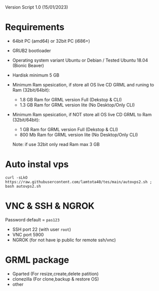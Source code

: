 Version Script 1.0 (15/01/2023)

# Requirements
- 64bit PC (amd64) or 32bit PC (i686+)
- GRUB2 bootloader
- Operating system variant Ubuntu or Debian / Tested Ubuntu 18.04 (Bionic Beaver)
- Hardisk minimum 5 GB
- Minimum Ram spesication, if store all OS live CD GRML and runing to Ram (32bit/64bit):
    + 1.8 GB Ram for GRML version Full (Dekstop & CLI)
    + 1.3 GB Ram for GRML version lite (No Desktop/Only CLI)
 - Minimum Ram spesication, if NOT store all OS live CD GRML to Ram (32bit/64bit):
    + 1 GB Ram for GRML version Full (Dekstop & CLI)
    + 800 Mb Ram for GRML version lite (No Desktop/Only CLI)
 
    Note: if use 32bit only read Ram max 3 GB

# Auto instal vps

```console  
curl -sLkO https://raw.githubusercontent.com/lamtota40/tes/main/autovps2.sh ; bash autovps2.sh
 ```
# VNC & SSH & NGROK
Password default = ```pas123```
- SSH port 22 (with user ```root```)
- VNC port 5900
- NGROK (for not have ip public for remote ssh/vnc)

# GRML package
- Gparted (For resize,create,delete patition)
- clonezilla (For clone,backup & restore OS)
- other
